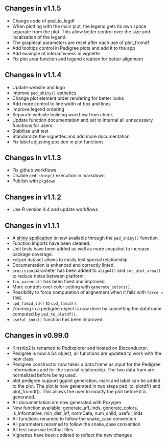 ## Changes in v1.1.5

- Change code of ped_to_legdf
- When plotting with the main plot, the legend gets its own
space separate from the plot. This allow better control over
the size and localisation of the legend.
- The graphical parameters are reset after each use of plot_fromdf
- Add tooltips control in Pedigree plots and add it to the app
- Add example of interactivness in vignette
- Fix plot area function and legend creation for better alignment

## Changes in v1.1.4

- Update website and logo
- Improve `ped_shiny()` esthetics
- Change plot element order rendering for better looks
- Add more control to line width of box and lines
- Improve legend ordering
- Separate website building workflow from check
- Update function documentation and set to internal all unnecessary
functions for users
- Stabilize unit test
- Standardize the vignettes and add more documentation
- Fix label adjusting position in plot functions

## Changes in v1.1.3

- Fix github workflows
- Disable `ped_shiny()` execution in markdown
- Publish with `pkgdown`

## Changes in v1.1.2

- Use R version 4.4 and update workflows

## Changes in v1.1.1

- A [shiny application](https://shiny.posit.co/) is now available through
the `ped_shiny()` function.
- Function imports have been cleaned.
- Unit tests have been added as well as more snapshot to increase
package coverage.
- `relped` dataset allows to easily test special relationship.
- Documentation is enhanced and correctly linted.
- `precision` parameter has been added to `align4()` and `set_plot_area()`
to reduce noise between platform.
- `fix_parents()` has been fixed and improved.
- More controls over color setting with `generate_colors()`.
- Possibility to force computation of alignement when it fails with
`force = TRUE`.
- `upd_famid_id()` to `upd_famid()`.
- Zooming in a pedigree object is now done by subsetting the dataframe
computed by `ped_to_plotdf()`.
- `useful_inds()` function has been improved.

## Changes in v0.99.0

- Kinship2 is renamed to Pedixplorer and hosted on Bioconductor.
- Pedigree is now a S4 object, all functions are updated to work with
the new class
- Pedigree constructor now takes a data.frame as input for the Pedigree
informations and for the special relationship.
The two data.fram are normalized before being used.
- plot.pedigree support ggplot generation, mark and label can be added
to the plot.
The plot is now generated in two steps ped_to_plotdf() and plot_fromdf().
This allows the user to modify the plot before it is generated.
- All documentation are now generated with Roxygen
- New function available: generate_aff_inds, generate_colors,
is_informative, min_dist_inf, normData, num_child, useful_inds
- All functions renamed to follow the snake\_case convention
- All parameters renamed to follow the snake\_case convention
- All test now use testthat files
- Vignettes have been updated to reflect the new changes
